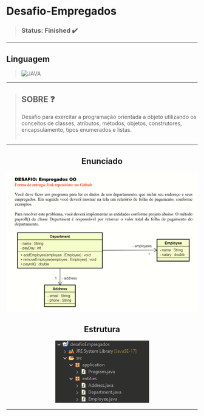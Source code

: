 # Desafio-Empregados

>### Status: Finished ✔️

---

## Linguagem
> <img align-itens="center" alt="JAVA" src="https://img.shields.io/badge/Java-ED8B00?style=for-the-badge&logo=java&logoColor=white"/>

---

>## SOBRE ❓
> Desafio para exercitar a programação orientada a objeto utilizando os conceitos de classes, atributos, métodos, objetos, construtores, encapsulamento, tipos enumerados e listas.<br><br>

---

<div align="center" >

## Enunciado 


<img src="https://github.com/Leothurm/Desafio-Empregados/blob/main/img/empregados%20enunciado.PNG">


## Estrutura

<img src="https://github.com/Leothurm/Desafio-Empregados/blob/main/img/estruturaempregados.PNG">

</div>


---
